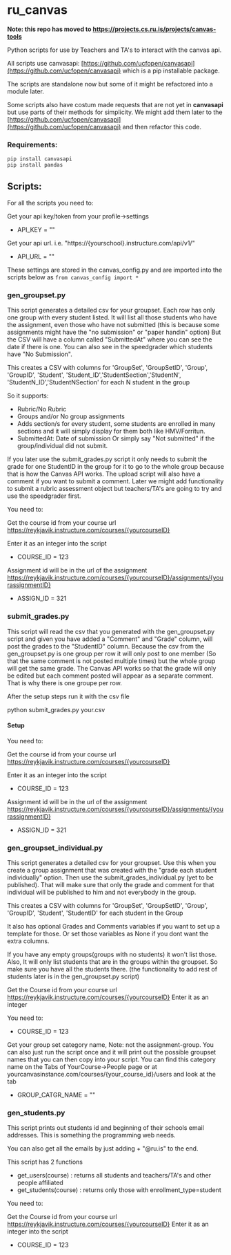 # ru_canvas
**Note: this repo has moved to https://projects.cs.ru.is/projects/canvas-tools**

Python scripts for use by Teachers and TA's to interact with the canvas api.

All scripts use canvasapi: [https://github.com/ucfopen/canvasapi](https://github.com/ucfopen/canvasapi) which is a pip installable package.

The scripts are standalone now but some of it might be refactored into a module later.

Some scripts also have costum made requests that are not yet in **canvasapi** but use parts of their methods for simplicity. We might add them later to the [https://github.com/ucfopen/canvasapi](https://github.com/ucfopen/canvasapi)
and then refactor this code.

### Requirements:

```
pip install canvasapi
pip install pandas 
```

## Scripts:
For all the scripts you need to:

Get your api key/token from your profile->settings


* API_KEY = "" 

Get your api url. i.e. "https://{yourschool}.instructure.com/api/v1/" 

* API_URL = ""

These settings are stored in the canvas_config.py and are imported
into the scripts below as ```from canvas_config import *```

### gen_groupset.py
This script generates a detailed csv for your groupset.
Each row has only one group with every student listed.
It will list all those students who have the assignment, even those who have not submitted (this is because some assignments might have the "no submission" or "paper handin" option) But the CSV will have a column called "SubmittedAt" where you can see the date if there is one. You can also see in the speedgrader which students have "No Submission". 

This creates a CSV with columns for 'GroupSet', 'GroupSetID', 'Group', 'GroupID', 'Student', 'Student_ID','StudentSection','StudentN', 'StudentN_ID','StudentNSection' for each N student in the group

So it supports:

* Rubric/No Rubric
* Groups and/or No group assignments
* Adds section/s for every student, some students are enrolled in many sections and it will simply display for them both like HMV/Forritun. 
* SubmittedAt: Date of submission Or simply say "Not submitted" if the group/individual did not submit.

If you later use the submit_grades.py script it only needs to submit the grade for one StudentID in the group for it to go to the whole group because that is how the Canvas API works. The upload script will also have a comment if you want to submit a comment. Later we might add functionality to submit a rubric assessment object but teachers/TA's are going to try and use the speedgrader first.


You need to:

Get the course id from your course url https://reykjavik.instructure.com/courses/{yourcourseID}

Enter it as an integer into the script

* COURSE_ID = 123

Assignment id will be in the url of the assignment https://reykjavik.instructure.com/courses/{yourcourseID}/assignments/{yourassignmentID}

* ASSIGN_ID = 321


### submit_grades.py

This script will read the csv that you generated with the gen_groupset.py script and given you have added a "Comment" and "Grade" column, will post the grades to the "StudentID" column. Because the csv from the gen_groupset.py is one group per row it will only post to one member (So that the same comment is not posted multiple times) but the whole group will get the same grade. The Canvas API works so that the grade will only be edited but each comment posted will appear as a separate comment. That is why there is one groupe per row.

After the setup steps run it with the csv file
 
python submit_grades.py your.csv
#### Setup

You need to:

Get the course id from your course url https://reykjavik.instructure.com/courses/{yourcourseID}

Enter it as an integer into the script

* COURSE_ID = 123

Assignment id will be in the url of the assignment https://reykjavik.instructure.com/courses/{yourcourseID}/assignments/{yourassignmentID}

* ASSIGN_ID = 321

### gen_groupset_individual.py

This script generates a detailed csv for your groupset.
Use this when you create a group assignment that was created with the "grade each student individually" option. Then use the submit_grades_individual.py (yet to be published). That will make sure that only the grade and comment for that individual will be published to him and not everybody in the group.

This creates a CSV with columns for 'GroupSet', 'GroupSetID', 'Group', 'GroupID', 'Student', 'StudentID' for each student in the Group

It also has optional Grades and Comments variables if you want to set up a template for those. Or set those variables as None if you dont want the extra columns.

If you have any empty groups(groups with no students) it won't list those.
Also, It will only list students that are in the groups within the groupset. So make sure you have all the students there. (the functionality to add rest of students later is in the gen_groupset.py script)


Get the Course id from your course url https://reykjavik.instructure.com/courses/{yourcourseID}
Enter it as an integer

You need to: 

* COURSE_ID = 123

Get your group set category name, Note: not the assignment-group.
You can also just run the script once and it will print out the possible groupset names that you can then copy into your script.
You can find this category name on the Tabs of YourCourse->People page or at yourcanvasinstance.com/courses/{your_course_id}/users and look at the tab

* GROUP_CATGR_NAME = ""



### gen_students.py

This script prints out students id and beginning of their schools email addresses. This is something the programming web needs.

You can also get all the emails by just adding + "@ru.is" to the end.

This script has 2 functions

* get_users(course) : returns all students and teachers/TA's and other people affiliated
* get_students(course) : returns only those with enrollment_type=student

You need to:

Get the Course id from your course url https://reykjavik.instructure.com/courses/{yourcourseID}
Enter it as an integer into the script

* COURSE_ID = 123
